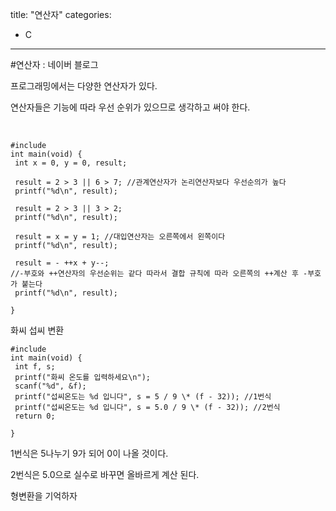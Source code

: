 title: "연산자"
categories:
 - C
---
#연산자 : 네이버 블로그







프로그래밍에서는 다양한 연산자가 있다.

연산자들은 기능에 따라 우선 순위가 있으므로 생각하고 써야 한다.

​




 




```
#include
int main(void) {
 int x = 0, y = 0, result;
 
 result = 2 > 3 || 6 > 7; //관계연산자가 논리연산자보다 우선순의가 높다
 printf("%d\n", result);
 
 result = 2 > 3 || 3 > 2; 
 printf("%d\n", result);

 result = x = y = 1; //대입연산자는 오른쪽에서 왼쪽이다
 printf("%d\n", result);
 
 result = - ++x + y--; 
//-부호와 ++연산자의 우선순위는 같다 따라서 결합 규칙에 따라 오른쪽의 ++계산 후 -부호가 붙는다
 printf("%d\n", result);

}
```





 


화씨 섭씨 변환




 




```
#include
int main(void) {
 int f, s;
 printf("화씨 온도를 입력하세요\n");
 scanf("%d", &f);
 printf("섭씨온도는 %d 입니다", s = 5 / 9 \* (f - 32)); //1번식
 printf("섭씨온도는 %d 입니다", s = 5.0 / 9 \* (f - 32)); //2번식
 return 0;

}
```





 


1번식은 5나누기 9가 되어 0이 나올 것이다.

2번식은 5.0으로 실수로 바꾸면 올바르게 계산 된다.

형변환을 기억하자